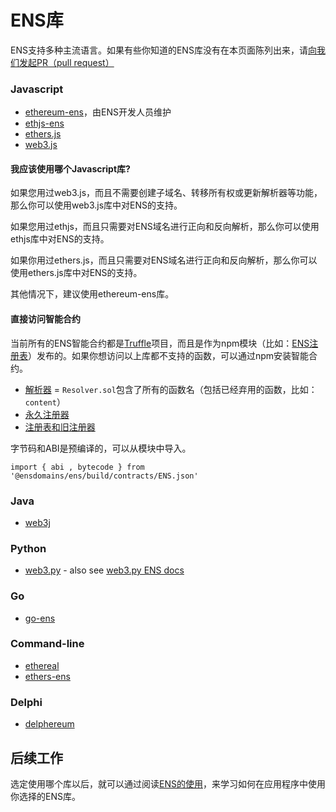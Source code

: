 # ENS库

ENS支持多种主流语言。如果有些你知道的ENS库没有在本页面陈列出来，请[向我们发起PR（pull request）](https://github.com/ensdomains/ens/compare)

### Javascript

* [ethereum-ens](https://www.npmjs.com/package/ethereum-ens)，由ENS开发人员维护
* [ethjs-ens](https://www.npmjs.com/package/ethjs-ens)
* [ethers.js](https://github.com/ethers-io/ethers.js)
* [web3.js](https://web3js.readthedocs.io/en/1.0/web3-eth-ens.html)

#### 我应该使用哪个Javascript库?

如果您用过web3.js，而且不需要创建子域名、转移所有权或更新解析器等功能，那么你可以使用web3.js库中对ENS的支持。

如果您用过ethjs，而且只需要对ENS域名进行正向和反向解析，那么你可以使用ethjs库中对ENS的支持。

如果你用过ethers.js，而且只需要对ENS域名进行正向和反向解析，那么你可以使用ethers.js库中对ENS的支持。

其他情况下，建议使用ethereum-ens库。

#### 直接访问智能合约

当前所有的ENS智能合约都是[Truffle](https://truffleframework.com)项目，而且是作为npm模块（比如：[ENS注册表](https://www.npmjs.com/package/@ensdomains/ens)）发布的。如果你想访问以上库都不支持的函数，可以通过npm安装智能合约。

* [解析器](https://www.npmjs.com/package/@ensdomains/resolver) = `Resolver.sol`包含了所有的函数名（包括已经弃用的函数，比如：`content`）
* [永久注册器](https://www.npmjs.com/package/@ensdomains/ethregistrar)
* [注册表和旧注册器](https://www.npmjs.com/package/@ensdomains/ens)

字节码和ABI是预编译的，可以从模块中导入。

```text
import { abi , bytecode } from '@ensdomains/ens/build/contracts/ENS.json'
```

### Java

* [web3j](https://github.com/web3j/web3j)

### Python

* [web3.py](https://github.com/ethereum/web3.py) - also see [web3.py ENS docs](https://web3py.readthedocs.io/en/stable/ens_overview.html)

### Go

* [go-ens](https://github.com/wealdtech/go-ens)

### Command-line

* [ethereal](https://github.com/wealdtech/ethereal)
* [ethers-ens](https://github.com/ethers-io/ethers-ens)

### Delphi

* [delphereum](https://github.com/svanas/delphereum)

## 后续工作

选定使用哪个库以后，就可以通过阅读[ENS的使用](working-with-ens.md)，来学习如何在应用程序中使用你选择的ENS库。

